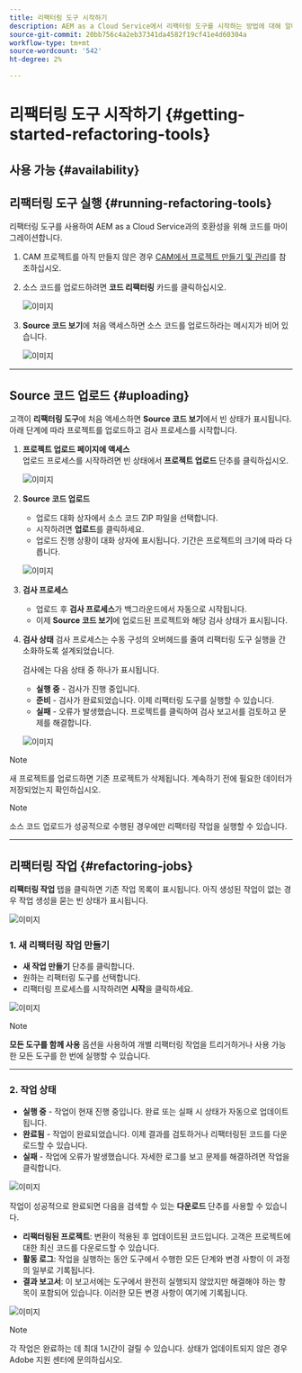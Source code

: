 ```yaml
---
title: 리팩터링 도구 시작하기
description: AEM as a Cloud Service에서 리팩터링 도구를 시작하는 방법에 대해 알아봅니다.
source-git-commit: 20bb756c4a2eb37341da4582f19cf41e4d60304a
workflow-type: tm+mt
source-wordcount: '542'
ht-degree: 2%

---
```


# 리팩터링 도구 시작하기 {#getting-started-refactoring-tools}

## 사용 가능 {#availability}

<!-- Alexandru: duplicate contextualhelp id, drafting this for now

>[!CONTEXTUALHELP]
>id="aemcloud_rs_upload"
>title="Download"
>additional-url="https://experienceleague.adobe.com/docs/experience-manager-cloud-service/content/release-notes/release-notes/release-notes-current.html" text="Release Notes"
>additional-url="https://experience.adobe.com/#/downloads/content/software-distribution/en/aemcloud.html" text="Software Distribution Portal"

-->

## 리팩터링 도구 실행 {#running-refactoring-tools}

리팩터링 도구를 사용하여 AEM as a Cloud Service과의 호환성을 위해 코드를 마이그레이션합니다.

1. CAM 프로젝트를 아직 만들지 않은 경우 [CAM에서 프로젝트 만들기 및 관리](/help/journey-migration/cloud-acceleration-manager/using-cam/getting-started-cam.md#create-project)를 참조하십시오.
1. 소스 코드를 업로드하려면 **코드 리팩터링** 카드를 클릭하십시오.

   ![이미지](/help/journey-migration/refactoring-tools/assets/rscam1.png)

1. **Source 코드 보기**&#x200B;에 처음 액세스하면 소스 코드를 업로드하라는 메시지가 비어 있습니다.

   ![이미지](/help/journey-migration/refactoring-tools/assets/rscam2.png)

---

## Source 코드 업로드 {#uploading}

고객이 **리팩터링 도구**&#x200B;에 처음 액세스하면 **Source 코드 보기**&#x200B;에서 빈 상태가 표시됩니다. 아래 단계에 따라 프로젝트를 업로드하고 검사 프로세스를 시작합니다.

1. **프로젝트 업로드 페이지에 액세스**\
   업로드 프로세스를 시작하려면 빈 상태에서 **프로젝트 업로드** 단추를 클릭하십시오.

   ![이미지](/help/journey-migration/refactoring-tools/assets/rscam3.png)

1. **Source 코드 업로드**
   - 업로드 대화 상자에서 소스 코드 ZIP 파일을 선택합니다.
   - 시작하려면 **업로드**&#x200B;를 클릭하세요.
   - 업로드 진행 상황이 대화 상자에 표시됩니다. 기간은 프로젝트의 크기에 따라 다릅니다.

   ![이미지](/help/journey-migration/refactoring-tools/assets/rscam4.png)

1. **검사 프로세스**
   - 업로드 후 **검사 프로세스**&#x200B;가 백그라운드에서 자동으로 시작됩니다.
   - 이제 **Source 코드 보기**&#x200B;에 업로드된 프로젝트와 해당 검사 상태가 표시됩니다.

1. **검사 상태** 검사 프로세스는 수동 구성의 오버헤드를 줄여 리팩터링 도구 실행을 간소화하도록 설계되었습니다.

   검사에는 다음 상태 중 하나가 표시됩니다.
   - **실행 중** - 검사가 진행 중입니다.
   - **준비** - 검사가 완료되었습니다. 이제 리팩터링 도구를 실행할 수 있습니다.
   - **실패** - 오류가 발생했습니다. 프로젝트를 클릭하여 검사 보고서를 검토하고 문제를 해결합니다.

   ![이미지](/help/journey-migration/refactoring-tools/assets/rscam5.png)

>[!NOTE]
>새 프로젝트를 업로드하면 기존 프로젝트가 삭제됩니다. 계속하기 전에 필요한 데이터가 저장되었는지 확인하십시오.

>[!NOTE]
>소스 코드 업로드가 성공적으로 수행된 경우에만 리팩터링 작업을 실행할 수 있습니다.

---

## 리팩터링 작업 {#refactoring-jobs}

**리팩터링 작업** 탭을 클릭하면 기존 작업 목록이 표시됩니다. 아직 생성된 작업이 없는 경우 작업 생성을 묻는 빈 상태가 표시됩니다.

![이미지](/help/journey-migration/refactoring-tools/assets/rscam6.png)

### &#x200B;1. 새 리팩터링 작업 만들기

- **새 작업 만들기** 단추를 클릭합니다.
- 원하는 리팩터링 도구를 선택합니다.
- 리팩터링 프로세스를 시작하려면 **시작**&#x200B;을 클릭하세요.

![이미지](/help/journey-migration/refactoring-tools/assets/rscam7.png)

>[!NOTE]
>**모든 도구를 함께 사용** 옵션을 사용하여 개별 리팩터링 작업을 트리거하거나 사용 가능한 모든 도구를 한 번에 실행할 수 있습니다.

---

### &#x200B;2. 작업 상태

- **실행 중** - 작업이 현재 진행 중입니다. 완료 또는 실패 시 상태가 자동으로 업데이트됩니다.
- **완료됨** - 작업이 완료되었습니다. 이제 결과를 검토하거나 리팩터링된 코드를 다운로드할 수 있습니다.
- **실패** - 작업에 오류가 발생했습니다. 자세한 로그를 보고 문제를 해결하려면 작업을 클릭합니다.

![이미지](/help/journey-migration/refactoring-tools/assets/rscam8.png)

작업이 성공적으로 완료되면 다음을 검색할 수 있는 **다운로드** 단추를 사용할 수 있습니다.

- **리팩터링된 프로젝트**: 변환이 적용된 후 업데이트된 코드입니다. 고객은 프로젝트에 대한 최신 코드를 다운로드할 수 있습니다.
- **활동 로그**: 작업을 실행하는 동안 도구에서 수행한 모든 단계와 변경 사항이 이 과정의 일부로 기록됩니다.
- **결과 보고서**: 이 보고서에는 도구에서 완전히 실행되지 않았지만 해결해야 하는 항목이 포함되어 있습니다. 이러한 모든 변경 사항이 여기에 기록됩니다.

![이미지](/help/journey-migration/refactoring-tools/assets/rscam9.png)

>[!NOTE]
>각 작업은 완료하는 데 최대 1시간이 걸릴 수 있습니다. 상태가 업데이트되지 않은 경우 Adobe 지원 센터에 문의하십시오.

